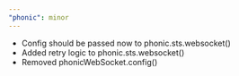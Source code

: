 ```yaml
---
"phonic": minor
---
```


- Config should be passed now to phonic.sts.websocket()
- Added retry logic to phonic.sts.websocket()
- Removed phonicWebSocket.config()

